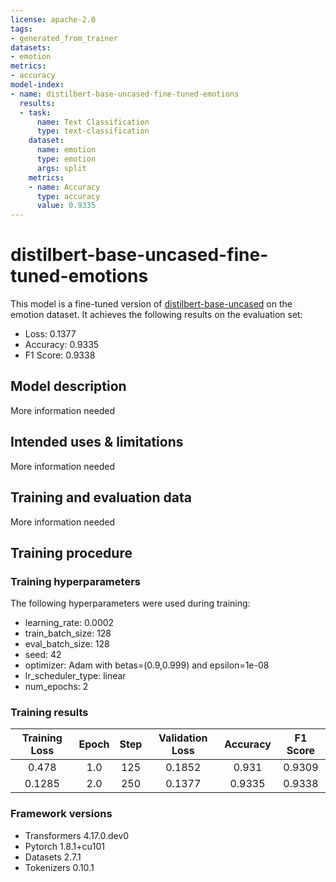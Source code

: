 ```yaml
---
license: apache-2.0
tags:
- generated_from_trainer
datasets:
- emotion
metrics:
- accuracy
model-index:
- name: distilbert-base-uncased-fine-tuned-emotions
  results:
  - task:
      name: Text Classification
      type: text-classification
    dataset:
      name: emotion
      type: emotion
      args: split
    metrics:
    - name: Accuracy
      type: accuracy
      value: 0.9335
---
```


<!-- This model card has been generated automatically according to the information the Trainer had access to. You
should probably proofread and complete it, then remove this comment. -->

# distilbert-base-uncased-fine-tuned-emotions

This model is a fine-tuned version of [distilbert-base-uncased](https://huggingface.co/distilbert-base-uncased) on the emotion dataset.
It achieves the following results on the evaluation set:
- Loss: 0.1377
- Accuracy: 0.9335
- F1 Score: 0.9338

## Model description

More information needed

## Intended uses & limitations

More information needed

## Training and evaluation data

More information needed

## Training procedure

### Training hyperparameters

The following hyperparameters were used during training:
- learning_rate: 0.0002
- train_batch_size: 128
- eval_batch_size: 128
- seed: 42
- optimizer: Adam with betas=(0.9,0.999) and epsilon=1e-08
- lr_scheduler_type: linear
- num_epochs: 2

### Training results

| Training Loss | Epoch | Step | Validation Loss | Accuracy | F1 Score |
|:-------------:|:-----:|:----:|:---------------:|:--------:|:--------:|
| 0.478         | 1.0   | 125  | 0.1852          | 0.931    | 0.9309   |
| 0.1285        | 2.0   | 250  | 0.1377          | 0.9335   | 0.9338   |


### Framework versions

- Transformers 4.17.0.dev0
- Pytorch 1.8.1+cu101
- Datasets 2.7.1
- Tokenizers 0.10.1
